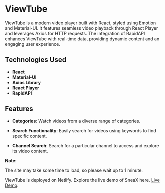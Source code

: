 # ViewTube

ViewTube is a modern video player built with React, styled using Emotion and Material-UI. It features seamless video playback through React Player and leverages Axios for HTTP requests. The integration of RapidAPI enhances ViewTube with real-time data, providing dynamic content and an engaging user experience.

## Technologies Used

- **React**
- **Material-UI**
- **Axios Library**
- **React Player**
- **RapidAPI**

## Features

- **Categories**: Watch videos from a diverse range of categories.
  
- **Search Functionality**: Easily search for videos using keywords to find specific content.
  
- **Channel Search**: Search for a particular channel to access and explore its video content.

 

**Note:** 

  The site may take some time to load, so please wait up to 1 minute.

  ViewTube is deployed on Netlify. Explore the live demo of SneaX here. [Live Demo](https://viewtube-dhyan.netlify.app/).
